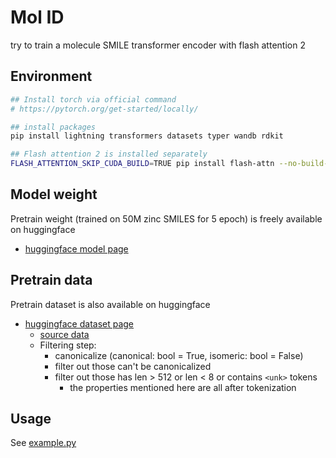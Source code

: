 # Mol ID

try to train a molecule SMILE transformer encoder with flash attention 2

## Environment

```bash
## Install torch via official command
# https://pytorch.org/get-started/locally/

## install packages
pip install lightning transformers datasets typer wandb rdkit

## Flash attention 2 is installed separately
FLASH_ATTENTION_SKIP_CUDA_BUILD=TRUE pip install flash-attn --no-build-isolation
```

## Model weight

Pretrain weight (trained on 50M zinc SMILES for 5 epoch) is freely available on huggingface

- [huggingface model page](https://huggingface.co/blenderwang/mol_id)

## Pretrain data

Pretrain dataset is also available on huggingface

- [huggingface dataset page](https://huggingface.co/datasets/blenderwang/zinc-50M)
    - [source data](https://files.docking.org/zinc20-ML/smiles/ZINC20_smiles_chunk_1.tar.gz)
    - Filtering step:
        - canonicalize (canonical: bool = True, isomeric: bool = False)
        - filter out those can't be canonicalized
        - filter out those has len > 512 or len < 8 or contains `<unk>` tokens
            - the properties mentioned here are all after tokenization

## Usage

See [example.py](example.py)
